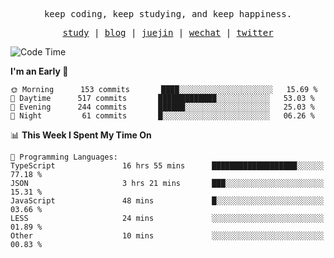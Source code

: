 <p align="center">
  <samp>
    <span>keep coding, keep studying, and keep happiness.</span>
  </samp>
</p>

<p align="center">
  <samp>
    <a href="https://github.com/ouduidui/fe-study">study</a> |
    <a href="https://deweyou.me">blog</a>  |
    <a href="https://juejin.cn/user/4309700183594366">juejin</a> |
    <a href="https://user-images.githubusercontent.com/54696834/165071004-6509e3f2-90c3-448c-9d92-3da42b0c2021.jpeg">wechat</a> |
    <a href="https://twitter.com/ouduidui">twitter</a>
  </samp>
</p>

<!--START_SECTION:waka-->
![Code Time](http://img.shields.io/badge/Code%20Time-2%2C455%20hrs%2044%20mins-blue)

**I'm an Early 🐤** 

```text
🌞 Morning      153 commits       ████░░░░░░░░░░░░░░░░░░░░░   15.69 % 
🌆 Daytime      517 commits       █████████████░░░░░░░░░░░░   53.03 % 
🌃 Evening      244 commits       ██████░░░░░░░░░░░░░░░░░░░   25.03 % 
🌙 Night         61 commits       █░░░░░░░░░░░░░░░░░░░░░░░░   06.26 % 

```


📊 **This Week I Spent My Time On** 

```text
💬 Programming Languages: 
TypeScript               16 hrs 55 mins      ███████████████████░░░░░░   77.18 % 
JSON                     3 hrs 21 mins       ███░░░░░░░░░░░░░░░░░░░░░░   15.31 % 
JavaScript               48 mins             █░░░░░░░░░░░░░░░░░░░░░░░░   03.66 % 
LESS                     24 mins             ░░░░░░░░░░░░░░░░░░░░░░░░░   01.89 % 
Other                    10 mins             ░░░░░░░░░░░░░░░░░░░░░░░░░   00.83 % 

```


<!--END_SECTION:waka-->
